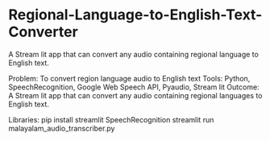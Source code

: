# Regional-Language-to-English-Text-Converter
A Stream lit app that can convert any audio containing regional language to English text.

Problem: To convert region language audio to English text 
Tools: Python, SpeechRecognition, Google Web Speech API, Pyaudio, Stream lit
Outcome: A Stream lit app that can convert any audio containing regional languages to English text.

Libraries:
pip install streamlit SpeechRecognition
streamlit run malayalam_audio_transcriber.py

